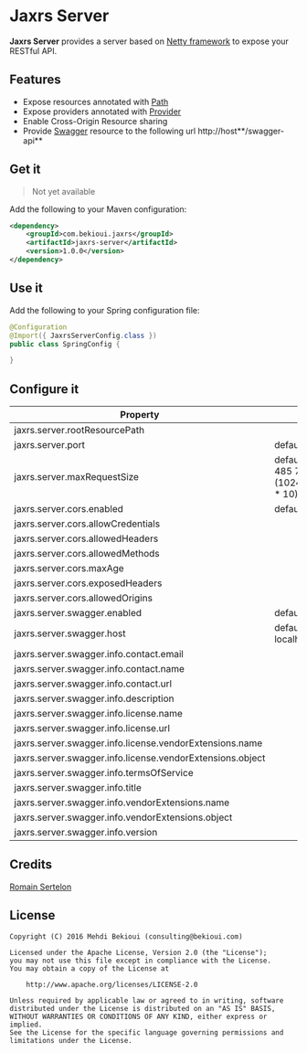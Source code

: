 # Jaxrs Server

**Jaxrs Server** provides a server based on [Netty framework](http://netty.io/) to expose your RESTful API.

## Features

* Expose resources annotated with [Path](https://docs.oracle.com/javaee/7/api/javax/ws/rs/Path.html)
* Expose providers annotated with [Provider](https://docs.oracle.com/javaee/7/api/javax/ws/rs/ext/Provider.html)
* Enable Cross-Origin Resource sharing
* Provide [Swagger](http://swagger.io/) resource to the following url http://host**/swagger-api**

## Get it
> Not yet available

Add the following to your Maven configuration:

```xml
<dependency>
	<groupId>com.bekioui.jaxrs</groupId>
	<artifactId>jaxrs-server</artifactId>
	<version>1.0.0</version>
</dependency>
```

## Use it

Add the following to your Spring configuration file:

```java
@Configuration
@Import({ JaxrsServerConfig.class })
public class SpringConfig {

}
```

## Configure it

| Property                          					       |          								 |
|--------------------------------------------------------------|-----------------------------------------|
| jaxrs.server.rootResourcePath     						   |										 |
| jaxrs.server.port                 						   | default: 8080                           |
| jaxrs.server.maxRequestSize      						       | default: 10 485 760 (1024 * 1024 * 10)  |
| jaxrs.server.cors.enabled          					       | default: false                          |
| jaxrs.server.cors.allowCredentials						   | 				                         |
| jaxrs.server.cors.allowedHeaders  						   |										 |
| jaxrs.server.cors.allowedMethods  	   					   |										 |
| jaxrs.server.cors.maxAge         						       |										 |
| jaxrs.server.cors.exposedHeaders 						       |										 |
| jaxrs.server.cors.allowedOrigins   					       | 										 |
| jaxrs.server.swagger.enabled          					   | default: false                          |
| jaxrs.server.swagger.host								       | default: localhost:8080				 |
| jaxrs.server.swagger.info.contact.email 				       |										 |
| jaxrs.server.swagger.info.contact.name 				       |										 |
| jaxrs.server.swagger.info.contact.url 					   |										 |
| jaxrs.server.swagger.info.description 					   |										 |
| jaxrs.server.swagger.info.license.name 				       |										 |
| jaxrs.server.swagger.info.license.url 					   |										 |
| jaxrs.server.swagger.info.license.vendorExtensions.name      |										 |
| jaxrs.server.swagger.info.license.vendorExtensions.object    |										 |
| jaxrs.server.swagger.info.termsOfService 				       |										 |
| jaxrs.server.swagger.info.title 						       |										 |
| jaxrs.server.swagger.info.vendorExtensions.name 		       |										 |
| jaxrs.server.swagger.info.vendorExtensions.object 		   |										 |
| jaxrs.server.swagger.info.version 						   |										 |

## Credits

[Romain Sertelon](https://github.com/rsertelon)

## License
	
	Copyright (C) 2016 Mehdi Bekioui (consulting@bekioui.com)
	
	Licensed under the Apache License, Version 2.0 (the "License");
	you may not use this file except in compliance with the License.
	You may obtain a copy of the License at
	
		http://www.apache.org/licenses/LICENSE-2.0
	
	Unless required by applicable law or agreed to in writing, software
	distributed under the License is distributed on an "AS IS" BASIS,
	WITHOUT WARRANTIES OR CONDITIONS OF ANY KIND, either express or implied.
	See the License for the specific language governing permissions and
	limitations under the License.	